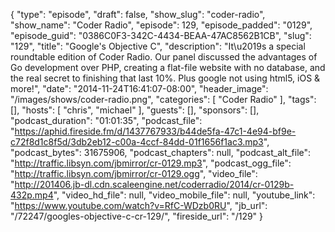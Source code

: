 {
  "type": "episode",
  "draft": false,
  "show_slug": "coder-radio",
  "show_name": "Coder Radio",
  "episode": 129,
  "episode_padded": "0129",
  "episode_guid": "0386C0F3-342C-4434-BEAA-47AC8562B1CB",
  "slug": "129",
  "title": "Google's Objective C",
  "description": "It\u2019s a special roundtable edition of Coder Radio. Our panel discussed the advantages of Go development over PHP, creating a flat-file website with no database, and the real secret to finishing that last 10%. Plus google not using html5, iOS & more!",
  "date": "2014-11-24T16:41:07-08:00",
  "header_image": "/images/shows/coder-radio.png",
  "categories": [
    "Coder Radio"
  ],
  "tags": [],
  "hosts": [
    "chris",
    "michael"
  ],
  "guests": [],
  "sponsors": [],
  "podcast_duration": "01:01:35",
  "podcast_file": "https://aphid.fireside.fm/d/1437767933/b44de5fa-47c1-4e94-bf9e-c72f8d1c8f5d/3db2eb12-c00a-4ccf-84dd-01f1656f1ac3.mp3",
  "podcast_bytes": 31675906,
  "podcast_chapters": null,
  "podcast_alt_file": "http://traffic.libsyn.com/jbmirror/cr-0129.mp3",
  "podcast_ogg_file": "http://traffic.libsyn.com/jbmirror/cr-0129.ogg",
  "video_file": "http://201406.jb-dl.cdn.scaleengine.net/coderradio/2014/cr-0129b-432p.mp4",
  "video_hd_file": null,
  "video_mobile_file": null,
  "youtube_link": "https://www.youtube.com/watch?v=RfC-WDzb0RU",
  "jb_url": "/72247/googles-objective-c-cr-129/",
  "fireside_url": "/129"
}

